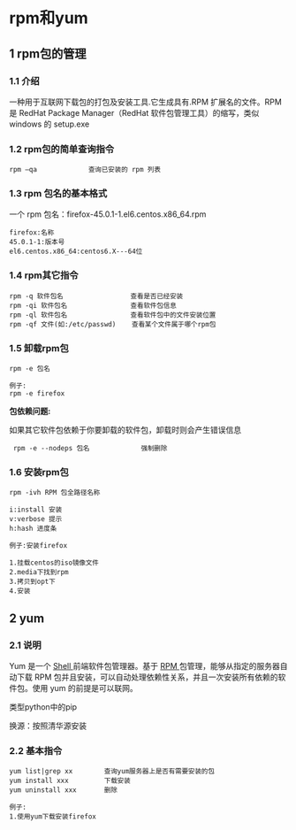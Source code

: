 # rpm和yum

## 1 rpm包的管理

### 1.1 介绍

一种用于互联网下载包的打包及安装工具.它生成具有.RPM
扩展名的文件。RPM
是 RedHat
Package Manager（RedHat 软件包管理工具）的缩写，类似
windows 的 setup.exe



### 1.2 rpm包的简单查询指令

```
rpm	–qa				查询已安装的 rpm 列表
```



### 1.3 rpm 包名的基本格式

一个 rpm 包名：firefox-45.0.1-1.el6.centos.x86_64.rpm

```
firefox:名称
45.0.1-1:版本号
el6.centos.x86_64:centos6.X---64位
```



### 1.4 rpm其它指令

```
rpm -q 软件包名		 			查看是否已经安装
rpm -qi 软件包名	 			查看软件包信息
rpm -ql 软件包名	 			查看软件包中的文件安装位置
rpm -qf 文件(如:/etc/passwd)	 查看某个文件属于哪个rpm包
```



### 1.5 卸载rpm包

```
rpm -e 包名
```

```
例子:
rpm -e firefox
```



**包依赖问题:**

如果其它软件包依赖于你要卸载的软件包，卸载时则会产生错误信息

```
 rpm -e --nodeps 包名				强制删除
```



### 1.6 安装rpm包

```
rpm -ivh RPM 包全路径名称

i:install 安装
v:verbose 提示
h:hash 进度条
```

```
例子:安装firefox

1.挂载centos的iso镜像文件
2.media下找到rpm
3.拷贝到opt下
4.安装
```



## 2 yum

### 2.1 说明

Yum
是一个
[Shell ](https://baike.baidu.com/item/Shell)前端软件包管理器。基于 [RPM ](https://baike.baidu.com/item/RPM)包管理，能够从指定的服务器自动下载
RPM 包并且安装，可以自动处理依赖性关系，并且一次安装所有依赖的软件包。使用 yum 的前提是可以联网。

类型python中的pip

换源：按照清华源安装



### 2.2 基本指令

```
yum list|grep xx		查询yum服务器上是否有需要安装的包
yum install xxx			下载安装
yum uninstall xxx		删除
```

```
例子:
1.使用yum下载安装firefox
```





